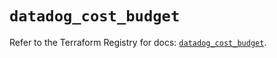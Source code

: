 # `datadog_cost_budget`

Refer to the Terraform Registry for docs: [`datadog_cost_budget`](https://registry.terraform.io/providers/datadog/datadog/3.70.0/docs/resources/cost_budget).
